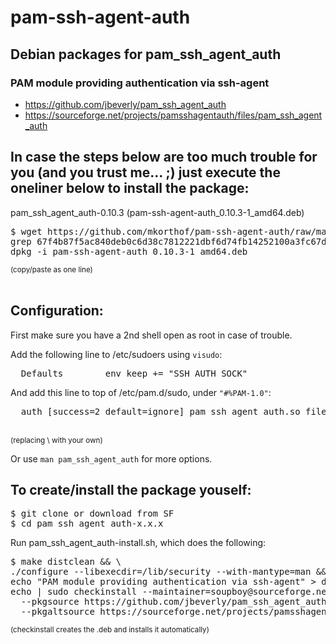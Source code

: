 # pam-ssh-agent-auth
## Debian packages for pam_ssh_agent_auth

### PAM module providing authentication via ssh-agent
* https://github.com/jbeverly/pam_ssh_agent_auth
* https://sourceforge.net/projects/pamsshagentauth/files/pam_ssh_agent_auth

## In case the steps below are too much trouble for you (and you trust me... ;) just execute the oneliner below to install the package:

pam_ssh_agent_auth-0.10.3 (pam-ssh-agent-auth_0.10.3-1_amd64.deb)
<pre>
$ wget https://github.com/mkorthof/pam-ssh-agent-auth/raw/master/pam-ssh-agent-auth_0.10.3-1_amd64.deb && sha512sum pam-ssh-agent-auth_0.10.3-1_amd64.deb | \
grep 67f4b87f5ac840deb0c6d38c7812221dbf6d74fb14252100a3fc67d76645ae4b79599bc8dee440c91b910c4d1e612fe988e5c151e8b4830c1b5058fbc87c8043 && \
dpkg -i pam-ssh-agent-auth_0.10.3-1_amd64.deb
</pre>
<sub>(copy/paste as one line)</sub>
<br><br>

## Configuration:

First make sure you have a 2nd shell open as root in case of trouble.

Add the following line to /etc/sudoers using `visudo`:<br>
<pre>
  Defaults        env_keep += "SSH_AUTH_SOCK"
</pre>

And add this line to top of /etc/pam.d/sudo, under `"#%PAM-1.0"`:<br>
<pre>
  auth [success=2 default=ignore] pam_ssh_agent_auth.so file=/home/&lt;username&gt;/.ssh/authorized_keys allow_user_owned_authorized_keys_file authorized_keys_user=&lt;username&gt;
</pre>
<br>
<sub>(replacing \<username> with your own)</sub>
<br>

Or use `man pam_ssh_agent_auth` for more options.

## To create/install the package youself:

<pre>
$ git clone or download from SF
$ cd pam_ssh_agent_auth-x.x.x
</pre>

Run pam_ssh_agent_auth-install.sh, which does the following:

<pre>
$ make distclean && \
./configure --libexecdir=/lib/security --with-mantype=man && \
echo "PAM module providing authentication via ssh-agent" > description-pak
echo | sudo checkinstall --maintainer=soupboy@sourceforge.net --pkglicense=BSD \
  --pkgsource https://github.com/jbeverly/pam_ssh_agent_auth \
  --pkgaltsource https://sourceforge.net/projects/pamsshagentauth/files/pam_ssh_agent_auth
</pre>
<sub>(checkinstall creates the .deb and installs it automatically)</sub>
<br><br>
